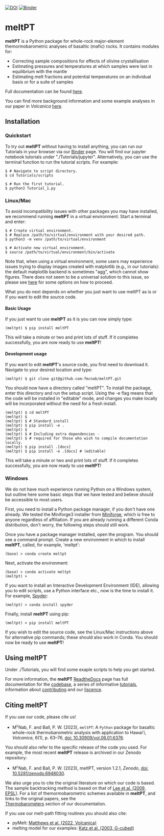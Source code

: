 [![DOI](https://zenodo.org/badge/430704582.svg)](https://zenodo.org/badge/latestdoi/430704582)
[![Binder](https://mybinder.org/badge_logo.svg)](https://mybinder.org/v2/gh/fmcnab/meltPT/master)

# meltPT

**meltPT** is a Python package for whole-rock major-element themormobarometric 
analyses of basaltic (mafic) rocks. It contains modules for:
- Correcting sample compositions for effects of olivine crystallisation
- Estimating pressures and temperatures at which samples were last in 
  equilibrium with the mantle
- Estimating melt fractions and potential temperatures on an individual basis
  or for a suite of samples
  
Full documentation can be found [here](https://meltpt.readthedocs.io/en/latest/).

You can find more background information and some example analyses in our paper
in *Volcanica* [here](https://doi.org/10.30909/vol.06.01.6376).

## Installation

### Quickstart

To try out **meltPT** without having to install anything, you can run our
Tutorials in your browser via our 
[Binder](https://mybinder.org/v2/gh/fmcnab/meltPT/master) page. You will find 
our jupyter notebook tutorials under "./Tutorials/jupyter".
Alternatively, you can use the terminal function to run the tutorial scripts.
For example:

```
$ # Navigate to script directory.
$ cd Tutorials/scripts

$ # Run the first tutorial.
$ python3 Tutorial_1.py
```

### Linux/Mac

To avoid incompatibility issues with other packages you may have installed, 
we recommend running **meltPT** in a virtual environment. Start a terminal and
enter:

```
$ # Create virtual environment.
$ # Replace /path/to/virtual/environment with your desired path.
$ python3 -m venv /path/to/virtual/environment

$ # Activate new virtual environment.
$ source /path/to/virtual/environment/bin/activate
```

Note that, when using a virtual environment, some users may experience issues
trying to display images created with matplotlib (e.g., in our tutorials): the
default matplotlib backend is sometimes "agg", which cannot show figures. There
does not seem to be a universal solution to this issue, so please see
[here](https://matplotlib.org/3.1.3/faq/virtualenv_faq.html) for some options
on how to proceed. 

What you do next depends on whether you just want to use meltPT as is or if
you want to edit the source code.

#### Basic Usage

If you just want to use **meltPT** as it is you can now simply type:

```
(meltpt) $ pip install meltPT
```
  
This will take a minute or two and print lots of stuff. If it completes
successfully, you are now ready to use **meltPT**!

#### Development usage

If you want to edit **meltPT**'s source code, you first need to download it.
Navigate to your desired location and type:

```
(meltpt) $ git clone git@github.com:fmcnab/meltPT.git
```

You should now have a directory called "meltPT". To install the package, enter
this directory and run the setup script. Using the -e flag means that the code
will be installed in "editable" mode, and changes you make locally will be
incorporated without the need for a fresh install.

```
(meltpt) $ cd meltPT
(meltpt) $
(meltpt) $ # Standard install
(meltpt) $ pip install -e .
(meltpt) $
(meltpt) $ # Including extra dependencies - 
(meltpt) $ # required for those who wish to compile documentation locally.
(meltpt) $ pip install .[docs]
(meltpt) $ pip install -e .[docs] # (editable)
```

This will take a minute or two and print lots of stuff. If it completes
successfully, you are now ready to use **meltPT**!

### Windows

We do not have much experience running Python on a Windows system, but outline
here some basic steps that we have tested and believe should be accessible
to most users.

First, you need to install a Python package manager, if you don't have one
already. We tested the Miniforge3 installer from 
[Miniforge](https://github.com/conda-forge/miniforge>), which is free to
anyone regardless of affiliation. If you are already running a different Conda 
distribution, don't worry, the following steps should still work.

Once you have a package manager installed, open the program. You should see
a command prompt. Create a new environment in which to install **meltPT**,
called, for example, 'meltpt':

```
(base) > conda create meltpt
```

Next, activate the environment:

```
(base) > conda activate meltpt
(meltpt) >
```
  
If you want to install an Interactive Development Environment (IDE), allowing
you to edit scripts, use a Python interface etc., now is the time to install
it. For example, [Spyder](https://www.spyder-ide.org/>):

```
(meltpt) > conda install spyder
```
  
Finally, install **meltPT** using pip:

```
(meltpt) > pip install meltPT
```

If you wish to edit the source code, see the Linux/Mac instructions above for 
alternative pip commands; these should also work in Conda. You should now be 
ready to use **meltPT**!

## Using meltPT

Under ./Tutorials, you will find some exaple scripts to help you get
started.

For more information, the **meltPT** [ReadtheDocs](https://meltpt.readthedocs.io)
page has full documentation for the
[codebase](https://meltpt.readthedocs.io/en/latest/codedoc.html), 
a series of informative
[tutorials](https://meltpt.readthedocs.io/en/latest/tutorials.html), information
about [contributing](https://meltpt.readthedocs.io/en/latest/contributing.html)
and our [liscence](https://meltpt.readthedocs.io/en/latest/license.html).

## Citing meltPT

If you use our code, please cite us!

* M<sup>c</sup>Nab, F. and Ball, P. W. (2023), ``meltPT``: A ``Python`` package
  for basaltic whole-rock thermobarometric analysis with application to Hawai'i,
  *Volcanica*, 6(1), p. 63&ndash;76, [doi: 10.30909/vol.06.01.6376](https://doi.org/10.30909/vol.06.01.6376).

You should also refer to the specific release of the code you used. For example,
the most recent **meltPT** release is archived in our Zenodo repository:

*  M<sup>c</sup>Nab, F. and Ball, P. W. (2023), meltPT, version 1.2.1,
   *Zenodo*, [doi: 10.5281/zenodo.6948030](https://doi.org/10.5281/zenodo.6948030).

We also urge you to cite the original literature on which our code is based.
The sample backtracking method is based on that of 
[Lee et al. (2009, EPSL)](https://doi.org/10.1016/j.epsl.2008.12.020). For
a list of themormobarometric schemes available in **meltPT**, and links to the
original papers, see the\
[Thermobarometers](https://meltpt.readthedocs.io/en/latest/thermobarometers.html)
section of our documentation.

If you use our melt-path fitting routines you should also cite:

*  pyMelt: [Matthews et al. (2022, Volcanica)](https://doi.org/10.30909/vol.05.02.469475)
*  melting model for our examples:
   [Katz et al. (2003, G-cubed)](https://doi.org/10.1029/2002GC000433)